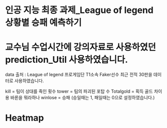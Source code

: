 # 인공 지능 최종 과제_League of legend 상황별 승패 예측하기
교수님 수업시간에 강의자료로 사용하였던 prediction_Util 사용하였습니다.
=====================================
data 출처 : League of legend 프로게임단 T1소속 Faker선수 최근 전적 30판을 데이터로 사용하였습니다.

kill = 팀이 상대를 죽인 횟수
tower = 팀의 파괴된 포탑 수
Totalgold = 획득 골드 차이 
용 바론을 뭐라하나
winlose = 승패 (승일때는 1, 패일때는 0으로 설정하였습니다.)


# Heatmap 
